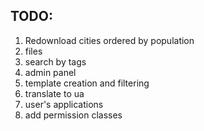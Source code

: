 ## TODO:

1. Redownload cities ordered by population
2. files
3. search by tags
4. admin panel
5. template creation and filtering
6. translate to ua
7. user's applications
8. add permission classes